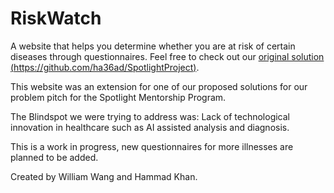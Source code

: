 # RiskWatch

A website that helps you determine whether you are at risk of certain diseases through questionnaires. Feel free to check out our [original solution (https://github.com/ha36ad/SpotlightProject)](https://github.com/ha36ad/SpotlightProject).

This website was an extension for one of our proposed solutions for our problem pitch for the Spotlight Mentorship Program.

The Blindspot we were trying to address was: Lack of technological innovation in healthcare such as AI assisted analysis and diagnosis.

This is a work in progress, new questionnaires for more illnesses are planned to be added.

Created by William Wang and Hammad Khan.

